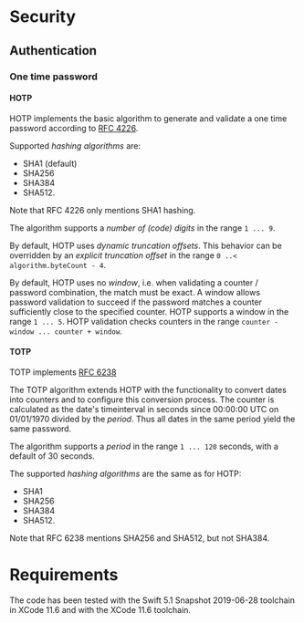 # Security

## Authentication

### One time password

#### HOTP

HOTP implements the basic algorithm to generate and validate a one time password according to [RFC 4226](https://tools.ietf.org/html/rfc4226).

Supported *hashing algorithms* are:
* SHA1 (default)
* SHA256
* SHA384 
* SHA512.

Note that RFC 4226 only mentions SHA1 hashing.

The algorithm supports a *number of (code) digits* in the range `1 ... 9`.

By default, HOTP uses *dynamic truncation offsets*. This behavior can be overridden by an *explicit truncation offset* in the range `0 ..< algorithm.byteCount - 4`.

By default, HOTP uses no *window*, i.e. when validating a counter / password combination, the match must be exact. A window allows password validation to succeed if the password matches a counter sufficiently close to the specified counter. HOTP supports a window in the range `1 ... 5`. HOTP validation checks counters in the range `counter - window ... counter + window`.

#### TOTP

TOTP implements [RFC 6238](https://tools.ietf.org/html/rfc6238) 

The TOTP algorithm extends HOTP with the functionality to convert dates into counters and to configure this conversion process. The counter is calculated as the date's timeinterval in seconds since 00:00:00 UTC on 01/01/1970 divided by the *period*. Thus all dates in the same period yield the same password.

The algorithm supports a *period* in the range `1 ... 120` seconds, with a default of 30 seconds.

The supported *hashing algorithms* are the same as for HOTP:
* SHA1
* SHA256
* SHA384 
* SHA512.

Note that RFC 6238 mentions SHA256 and SHA512, but not SHA384.


# Requirements

The code has been tested with the Swift 5.1 Snapshot 2019-06-28 toolchain in XCode 11.6 and with the XCode 11.6 toolchain.
